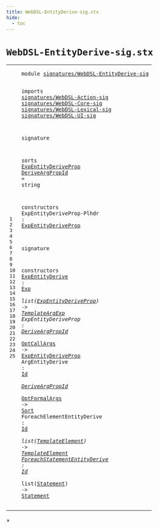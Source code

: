 ```yaml
---
title: WebDSL-EntityDerive-sig.stx
hide:
  - toc
---
```


# `WebDSL-EntityDerive-sig.stx`



[pdmosses/webdsl-statix/webdslstatix/src-gen/statix/signatures/WebDSL-EntityDerive-sig.stx]: https://github.com/pdmosses/webdsl-statix/blob/master/webdslstatix/src-gen/statix/signatures/WebDSL-EntityDerive-sig.stx "The source file on GitHub"

<div class="stx"><table class="highlighttable"><tbody><tr><td class="linenos"><div class="linenodiv"><pre><span></span>1
2
3
4
5
6
7
8
9
10
11
12
13
14
15
16
17
18
19
20
21
22
23
24
25
</pre></div></td>
<td class="code"><pre><code><span class="keyword">module</span> <a href="../webdsl-statix-sig.stx/#signatures/WebDSL-EntityDerive-sig_12_3" id="signatures/WebDSL-EntityDerive-sig_1_8" title="Referenced at ../webdsl-statix-sig.stx line 12"><span class="token sort_Id">signatures/WebDSL-EntityDerive-sig</span></a>

<span class="keyword">imports</span>
  <a href="../WebDSL-Action-sig.stx/#signatures/WebDSL-Action-sig_1_8" id="signatures/WebDSL-Action-sig_4_3" title="Defined at ../WebDSL-Action-sig.stx line 1"><span class="token sort_Id">signatures/WebDSL-Action-sig</span></a>
  <a href="../WebDSL-Core-sig.stx/#signatures/WebDSL-Core-sig_1_8" id="signatures/WebDSL-Core-sig_5_3" title="Defined at ../WebDSL-Core-sig.stx line 1"><span class="token sort_Id">signatures/WebDSL-Core-sig</span></a>
  <a href="../WebDSL-Lexical-sig.stx/#signatures/WebDSL-Lexical-sig_1_8" id="signatures/WebDSL-Lexical-sig_6_3" title="Defined at ../WebDSL-Lexical-sig.stx line 1"><span class="token sort_Id">signatures/WebDSL-Lexical-sig</span></a>
  <a href="../WebDSL-UI-sig.stx/#signatures/WebDSL-UI-sig_1_8" id="signatures/WebDSL-UI-sig_7_3" title="Defined at ../WebDSL-UI-sig.stx line 1"><span class="token sort_Id">signatures/WebDSL-UI-sig</span></a>

<span class="keyword">signature</span>

  <span class="keyword">sorts</span>
    <span class="cons_SortDecl"><a href="#ExpEntityDeriveProp_16_33" id="ExpEntityDeriveProp_12_5" title="Referenced at line 16, 21, 22"><span class="token sort_Id">ExpEntityDeriveProp</span></a></span>
    <span class="cons_SortAlias"><a href="#DeriveArgPropId_22_27" id="DeriveArgPropId_13_5" title="Referenced at line 22, 23"><span class="token sort_Id">DeriveArgPropId</span></a> <span class="operator">=</span> <span class="cons_StringSort">string</span></span>

  <span class="keyword">constructors</span>
    <span class="cons_OpDecl"><span id="ExpEntityDeriveProp-Plhdr_16_5" title="Not referenced"><span class="token sort_Id">ExpEntityDeriveProp-Plhdr</span></span> <span class="operator">:</span> <span class="cons_SimpleSort"><a href="#ExpEntityDeriveProp_12_5" id="ExpEntityDeriveProp_16_33" title="Defined at line 12"><span class="token sort_Id">ExpEntityDeriveProp</span></a></span></span>

<span class="keyword">signature</span>

  <span class="keyword">constructors</span>
    <span class="cons_OpDecl"><a href="../../../../trans/static-semantics/ui/template-calls.stx/#ExpEntityDerive_51_27" id="ExpEntityDerive_21_5" title="Referenced at ../../../../trans/static-semantics/ui/template-calls.stx line 51"><span class="token sort_Id">ExpEntityDerive</span></a> <span class="operator">:</span> <span class="cons_SimpleSort"><a href="../WebDSL-Action-sig.stx/#Exp_25_5" id="Exp_21_23" title="Defined at ../WebDSL-Action-sig.stx line 25"><span class="token sort_Id">Exp</span></a></span> <span class="operator">*</span> <span class="keyword">list</span><span class="operator">(</span><span class="cons_SimpleSort"><a href="#ExpEntityDeriveProp_12_5" id="ExpEntityDeriveProp_21_34" title="Defined at line 12"><span class="token sort_Id">ExpEntityDeriveProp</span></a></span><span class="operator">)</span> <span class="operator">-&gt;</span> <span class="cons_SimpleSort"><a href="../WebDSL-UI-sig.stx/#TemplateArgExp_20_5" id="TemplateArgExp_21_58" title="Defined at ../WebDSL-UI-sig.stx line 20"><span class="token sort_Id">TemplateArgExp</span></a></span></span>
    <span class="cons_OpDecl"><span id="ExpEntityDeriveProp_22_5" title="Not referenced"><span class="token sort_Id">ExpEntityDeriveProp</span></span> <span class="operator">:</span> <span class="cons_SimpleSort"><a href="#DeriveArgPropId_13_5" id="DeriveArgPropId_22_27" title="Defined at line 13"><span class="token sort_Id">DeriveArgPropId</span></a></span> <span class="operator">*</span> <span class="cons_SimpleSort"><a href="../WebDSL-Core-sig.stx/#OptCallArgs_16_5" id="OptCallArgs_22_45" title="Defined at ../WebDSL-Core-sig.stx line 16"><span class="token sort_Id">OptCallArgs</span></a></span> <span class="operator">-&gt;</span> <span class="cons_SimpleSort"><a href="#ExpEntityDeriveProp_12_5" id="ExpEntityDeriveProp_22_60" title="Defined at line 12"><span class="token sort_Id">ExpEntityDeriveProp</span></a></span></span>
    <span class="cons_OpDecl"><span id="ArgEntityDerive_23_5" title="Not referenced"><span class="token sort_Id">ArgEntityDerive</span></span> <span class="operator">:</span> <span class="cons_SimpleSort"><a href="../WebDSL-Lexical-sig.stx/#Id_14_5" id="Id_23_23" title="Defined at ../WebDSL-Lexical-sig.stx line 14"><span class="token sort_Id">Id</span></a></span> <span class="operator">*</span> <span class="cons_SimpleSort"><a href="#DeriveArgPropId_13_5" id="DeriveArgPropId_23_28" title="Defined at line 13"><span class="token sort_Id">DeriveArgPropId</span></a></span> <span class="operator">*</span> <span class="cons_SimpleSort"><a href="../WebDSL-Core-sig.stx/#OptFormalArgs_12_5" id="OptFormalArgs_23_46" title="Defined at ../WebDSL-Core-sig.stx line 12"><span class="token sort_Id">OptFormalArgs</span></a></span> <span class="operator">-&gt;</span> <span class="cons_SimpleSort"><a href="../WebDSL-Core-sig.stx/#Sort_17_5" id="Sort_23_63" title="Defined at ../WebDSL-Core-sig.stx line 17"><span class="token sort_Id">Sort</span></a></span></span>
    <span class="cons_OpDecl"><span id="ForeachElementEntityDerive_24_5" title="Not referenced"><span class="token sort_Id">ForeachElementEntityDerive</span></span> <span class="operator">:</span> <span class="cons_SimpleSort"><a href="../WebDSL-Lexical-sig.stx/#Id_14_5" id="Id_24_34" title="Defined at ../WebDSL-Lexical-sig.stx line 14"><span class="token sort_Id">Id</span></a></span> <span class="operator">*</span> <span class="keyword">list</span><span class="operator">(</span><span class="cons_SimpleSort"><a href="../WebDSL-UI-sig.stx/#TemplateElement_15_5" id="TemplateElement_24_44" title="Defined at ../WebDSL-UI-sig.stx line 15"><span class="token sort_Id">TemplateElement</span></a></span><span class="operator">)</span> <span class="operator">-&gt;</span> <span class="cons_SimpleSort"><a href="../WebDSL-UI-sig.stx/#TemplateElement_15_5" id="TemplateElement_24_64" title="Defined at ../WebDSL-UI-sig.stx line 15"><span class="token sort_Id">TemplateElement</span></a></span></span>
    <span class="cons_OpDecl"><a href="../../../../trans/static-semantics/webdsl-entities.stx/#ForeachStatementEntityDerive_18_16" id="ForeachStatementEntityDerive_25_5" title="Referenced at ../../../../trans/static-semantics/webdsl-entities.stx line 18"><span class="token sort_Id">ForeachStatementEntityDerive</span></a> <span class="operator">:</span> <span class="cons_SimpleSort"><a href="../WebDSL-Lexical-sig.stx/#Id_14_5" id="Id_25_36" title="Defined at ../WebDSL-Lexical-sig.stx line 14"><span class="token sort_Id">Id</span></a></span> <span class="operator">*</span> <span class="keyword">list</span><span class="operator">(</span><span class="cons_SimpleSort"><a href="../WebDSL-Core-sig.stx/#Statement_23_5" id="Statement_25_46" title="Defined at ../WebDSL-Core-sig.stx line 23"><span class="token sort_Id">Statement</span></a></span><span class="operator">)</span> <span class="operator">-&gt;</span> <span class="cons_SimpleSort"><a href="../WebDSL-Core-sig.stx/#Statement_23_5" id="Statement_25_60" title="Defined at ../WebDSL-Core-sig.stx line 23"><span class="token sort_Id">Statement</span></a></span></span>
</code></pre></td></tr></tbody></table></div>

<div id="modal">
  <div id="modal-content">
    <span id="modal-close">&times;</span>
    <h2 id="modal-h2"></h2>
    <p  id="modal-p"></p>
    <ul id="modal-ul"></ul>
  </div>
</div>
